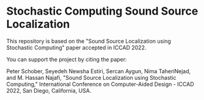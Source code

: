 # Stochastic Computing Sound Source Localization

This repository is based on the "Sound Source Localization using Stochastic Computing" paper accepted in ICCAD 2022.

You can support the project by citing the paper:

Peter Schober, Seyedeh Newsha Estiri, Sercan Aygun, Nima TaheriNejad, and M. Hassan Najafi, "Sound Source Localization using Stochastic Computing," International Conference on Computer-Aided Design - ICCAD 2022, San Diego, California, USA.
